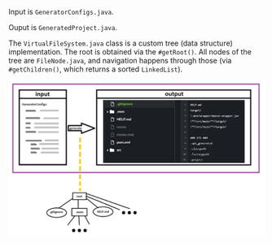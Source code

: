 Input is ``GeneratorConfigs.java``.

Ouput is ``GeneratedProject.java``.

The ``VirtualFileSystem.java`` class is a custom tree (data structure) implementation. The root is obtained via the ``#getRoot()``. All nodes of the tree are ``FileNode.java``, and navigation happens through those (via ``#getChildren()``, which returns a sorted ``LinkedList``).

![VisualizerSketch](media/visualizer_sketch.png)